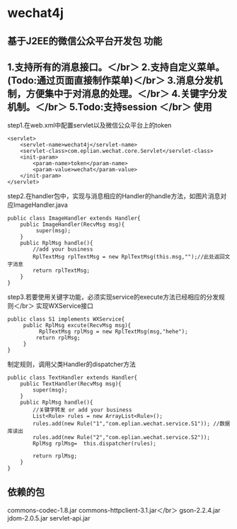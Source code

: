 wechat4j
========

基于J2EE的微信公众平台开发包
功能
-----------------------------------
1.支持所有的消息接口。＜/br＞
2.支持自定义菜单。(Todo:通过页面直接制作菜单)＜/br＞
3.消息分发机制，方便集中于对消息的处理。＜/br＞
4.关键字分发机制。＜/br＞
5.Todo:支持session ＜/br＞
使用
-----------------------------------
step1.在web.xml中配置servlet以及微信公众平台上的token
```
<servlet>
    <servlet-name>wechat4j</servlet-name>
    <servlet-class>com.eplian.wechat.core.Servlet</servlet-class>
    <init-param>
        <param-name>token</param-name>
        <param-value>wechat</param-value>
    </init-param>
</servlet>
```
step2.在handler包中，实现与消息相应的Handler的handle方法，如图片消息对应ImageHandler.java
```
public class ImageHandler extends Handler{
    public ImageHandler(RecvMsg msg){
         super(msg);
    }
    public RplMsg handle(){
        //add your business
        RplTextMsg rplTextMsg = new RplTextMsg(this.msg,"");//此处返回文字消息
        return rplTextMsg;
    }
}
```
step3.若要使用关键字功能，必须实现service的execute方法已经相应的分发规则＜/br＞
实现WXService接口
```
public class S1 implements WXService{
     public RplMsg excute(RecvMsg msg){
          RplTextMsg rplMsg = new RplTextMsg(msg,"hehe");
         return rplMsg;
     }
}
```
制定规则，调用父类Handler的dispatcher方法
```
public class TextHandler extends Handler{
    public TextHandler(RecvMsg msg){
        super(msg);
    }
    public RplMsg handle(){
        //关键字转发 or add your business
        List<Rule> rules = new ArrayList<Rule>();
        rules.add(new Rule("1","com.eplian.wechat.service.S1")); //数据库读出
        rules.add(new Rule("2","com.eplian.wechat.service.S2"));
        RplMsg rplMsg=  this.dispatcher(rules);

        return rplMsg;
    }
}
```
依赖的包
-----------------------------------
commons-codec-1.8.jar commons-httpclient-3.1.jar＜/br＞
gson-2.2.4.jar jdom-2.0.5.jar servlet-api.jar

